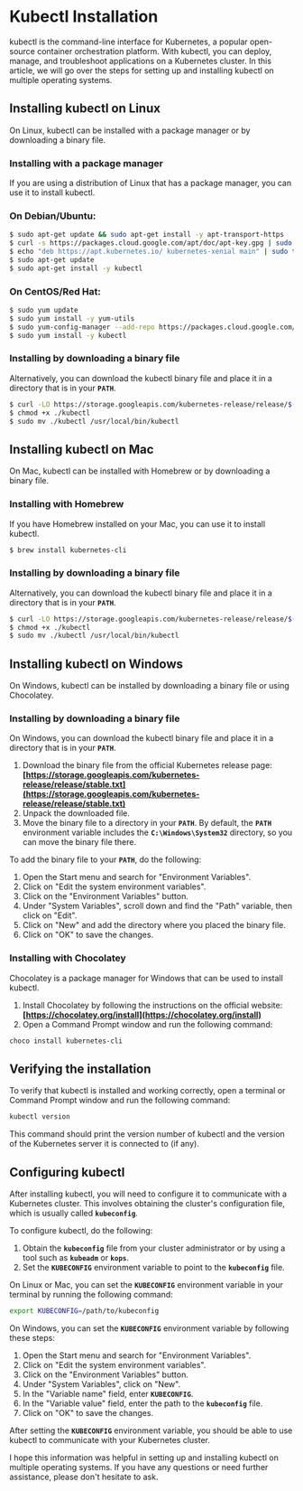 # Kubectl Installation

kubectl is the command-line interface for Kubernetes, a popular open-source container orchestration platform. With kubectl, you can deploy, manage, and troubleshoot applications on a Kubernetes cluster. In this article, we will go over the steps for setting up and installing kubectl on multiple operating systems.

## **Installing kubectl on Linux**

On Linux, kubectl can be installed with a package manager or by downloading a binary file.

### **Installing with a package manager**

If you are using a distribution of Linux that has a package manager, you can use it to install kubectl.

### On Debian/Ubuntu:

```bash
$ sudo apt-get update && sudo apt-get install -y apt-transport-https
$ curl -s https://packages.cloud.google.com/apt/doc/apt-key.gpg | sudo apt-key add -
$ echo "deb https://apt.kubernetes.io/ kubernetes-xenial main" | sudo tee -a /etc/apt/sources.list.d/kubernetes.list
$ sudo apt-get update
$ sudo apt-get install -y kubectl
```

### On CentOS/Red Hat:

```bash
$ sudo yum update
$ sudo yum install -y yum-utils
$ sudo yum-config-manager --add-repo https://packages.cloud.google.com/yum/repos/kubernetes-el7-x86_64
$ sudo yum install -y kubectl
```

### **Installing by downloading a binary file**

Alternatively, you can download the kubectl binary file and place it in a directory that is in your **`PATH`**.

```bash
$ curl -LO https://storage.googleapis.com/kubernetes-release/release/$(curl -s https://storage.googleapis.com/kubernetes-release/release/stable.txt)/bin/linux/amd64/kubectl
$ chmod +x ./kubectl
$ sudo mv ./kubectl /usr/local/bin/kubectl
```

## **Installing kubectl on Mac**

On Mac, kubectl can be installed with Homebrew or by downloading a binary file.

### **Installing with Homebrew**

If you have Homebrew installed on your Mac, you can use it to install kubectl.

```bash
$ brew install kubernetes-cli
```

### **Installing by downloading a binary file**

Alternatively, you can download the kubectl binary file and place it in a directory that is in your **`PATH`**.

```bash
$ curl -LO https://storage.googleapis.com/kubernetes-release/release/$(curl -s https://storage.googleapis.com/kubernetes-release/release/stable.txt)/bin/darwin/amd64/kubectl
$ chmod +x ./kubectl
$ sudo mv ./kubectl /usr/local/bin/kubectl
```

## **Installing kubectl on Windows**

On Windows, kubectl can be installed by downloading a binary file or using Chocolatey.

### **Installing by downloading a binary file**

On Windows, you can download the kubectl binary file and place it in a directory that is in your **`PATH`**.

1. Download the binary file from the official Kubernetes release page: **[https://storage.googleapis.com/kubernetes-release/release/stable.txt](https://storage.googleapis.com/kubernetes-release/release/stable.txt)**
2. Unpack the downloaded file.
3. Move the binary file to a directory in your **`PATH`**. By default, the **`PATH`** environment variable includes the **`C:\Windows\System32`** directory, so you can move the binary file there.

To add the binary file to your **`PATH`**, do the following:

1. Open the Start menu and search for "Environment Variables".
2. Click on "Edit the system environment variables".
3. Click on the "Environment Variables" button.
4. Under "System Variables", scroll down and find the "Path" variable, then click on "Edit".
5. Click on "New" and add the directory where you placed the binary file.
6. Click on "OK" to save the changes.

### **Installing with Chocolatey**

Chocolatey is a package manager for Windows that can be used to install kubectl.

1. Install Chocolatey by following the instructions on the official website: **[https://chocolatey.org/install](https://chocolatey.org/install)**
2. Open a Command Prompt window and run the following command:

```bash
choco install kubernetes-cli
```

## **Verifying the installation**

To verify that kubectl is installed and working correctly, open a terminal or Command Prompt window and run the following command:

```bash
kubectl version
```

This command should print the version number of kubectl and the version of the Kubernetes server it is connected to (if any).

## **Configuring kubectl**

After installing kubectl, you will need to configure it to communicate with a Kubernetes cluster. This involves obtaining the cluster's configuration file, which is usually called **`kubeconfig`**.

To configure kubectl, do the following:

1. Obtain the **`kubeconfig`** file from your cluster administrator or by using a tool such as **`kubeadm`** or **`kops`**.
2. Set the **`KUBECONFIG`** environment variable to point to the **`kubeconfig`** file.

On Linux or Mac, you can set the **`KUBECONFIG`** environment variable in your terminal by running the following command:

```bash
export KUBECONFIG=/path/to/kubeconfig

```

On Windows, you can set the **`KUBECONFIG`** environment variable by following these steps:

1. Open the Start menu and search for "Environment Variables".
2. Click on "Edit the system environment variables".
3. Click on the "Environment Variables" button.
4. Under "System Variables", click on "New".
5. In the "Variable name" field, enter **`KUBECONFIG`**.
6. In the "Variable value" field, enter the path to the **`kubeconfig`** file.
7. Click on "OK" to save the changes.

After setting the **`KUBECONFIG`** environment variable, you should be able to use kubectl to communicate with your Kubernetes cluster.

I hope this information was helpful in setting up and installing kubectl on multiple operating systems. If you have any questions or need further assistance, please don't hesitate to ask.